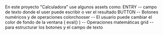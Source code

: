 En este proyecto "Calculadora" use algunos assets como: 
ENTRY -- campo de texto donde el user puede escribir o ver el resultado
BUTTON -- Botones numéricos y de operaciones
colorchooser -- El usuario puede cambiar el color de fondo de la ventana
( eval() ) -- Operaciones matemáticas
grid -- para estructurar los botones y el campo de texto
